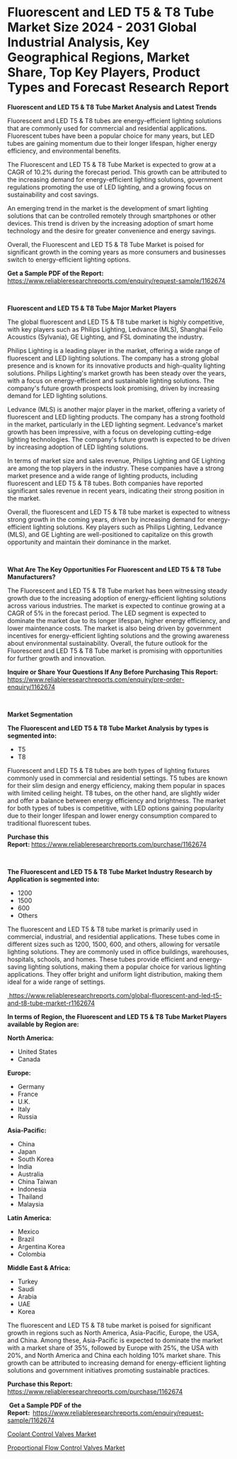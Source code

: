 <p><h1>Fluorescent and LED T5 & T8 Tube Market Size 2024 - 2031 Global Industrial Analysis, Key Geographical Regions, Market Share, Top Key Players, Product Types and Forecast Research Report</h1></p><p><strong>Fluorescent and LED T5 & T8 Tube Market Analysis and Latest Trends</strong></p>
<p><p>Fluorescent and LED T5 & T8 tubes are energy-efficient lighting solutions that are commonly used for commercial and residential applications. Fluorescent tubes have been a popular choice for many years, but LED tubes are gaining momentum due to their longer lifespan, higher energy efficiency, and environmental benefits.</p><p>The Fluorescent and LED T5 & T8 Tube Market is expected to grow at a CAGR of 10.2% during the forecast period. This growth can be attributed to the increasing demand for energy-efficient lighting solutions, government regulations promoting the use of LED lighting, and a growing focus on sustainability and cost savings.</p><p>An emerging trend in the market is the development of smart lighting solutions that can be controlled remotely through smartphones or other devices. This trend is driven by the increasing adoption of smart home technology and the desire for greater convenience and energy savings.</p><p>Overall, the Fluorescent and LED T5 & T8 Tube Market is poised for significant growth in the coming years as more consumers and businesses switch to energy-efficient lighting options.</p></p>
<p><strong>Get a Sample PDF of the Report:&nbsp;</strong> <a href="https://www.reliableresearchreports.com/enquiry/request-sample/1162674">https://www.reliableresearchreports.com/enquiry/request-sample/1162674</a></p>
<p>&nbsp;</p>
<p><strong>Fluorescent and LED T5 & T8 Tube Major Market Players</strong></p>
<p><p>The global fluorescent and LED T5 & T8 tube market is highly competitive, with key players such as Philips Lighting, Ledvance (MLS), Shanghai Feilo Acoustics (Sylvania), GE Lighting, and FSL dominating the industry. </p><p>Philips Lighting is a leading player in the market, offering a wide range of fluorescent and LED lighting solutions. The company has a strong global presence and is known for its innovative products and high-quality lighting solutions. Philips Lighting's market growth has been steady over the years, with a focus on energy-efficient and sustainable lighting solutions. The company's future growth prospects look promising, driven by increasing demand for LED lighting solutions.</p><p>Ledvance (MLS) is another major player in the market, offering a variety of fluorescent and LED lighting products. The company has a strong foothold in the market, particularly in the LED lighting segment. Ledvance's market growth has been impressive, with a focus on developing cutting-edge lighting technologies. The company's future growth is expected to be driven by increasing adoption of LED lighting solutions.</p><p>In terms of market size and sales revenue, Philips Lighting and GE Lighting are among the top players in the industry. These companies have a strong market presence and a wide range of lighting products, including fluorescent and LED T5 & T8 tubes. Both companies have reported significant sales revenue in recent years, indicating their strong position in the market.</p><p>Overall, the fluorescent and LED T5 & T8 tube market is expected to witness strong growth in the coming years, driven by increasing demand for energy-efficient lighting solutions. Key players such as Philips Lighting, Ledvance (MLS), and GE Lighting are well-positioned to capitalize on this growth opportunity and maintain their dominance in the market.</p></p>
<p>&nbsp;</p>
<p><strong>What Are The Key Opportunities For Fluorescent and LED T5 & T8 Tube Manufacturers?</strong></p>
<p><p>The Fluorescent and LED T5 & T8 Tube market has been witnessing steady growth due to the increasing adoption of energy-efficient lighting solutions across various industries. The market is expected to continue growing at a CAGR of 5% in the forecast period. The LED segment is expected to dominate the market due to its longer lifespan, higher energy efficiency, and lower maintenance costs. The market is also being driven by government incentives for energy-efficient lighting solutions and the growing awareness about environmental sustainability. Overall, the future outlook for the Fluorescent and LED T5 & T8 Tube market is promising with opportunities for further growth and innovation.</p></p>
<p><strong>Inquire or Share Your Questions If Any Before Purchasing This Report:</strong> <a href="https://www.reliableresearchreports.com/enquiry/pre-order-enquiry/1162674">https://www.reliableresearchreports.com/enquiry/pre-order-enquiry/1162674</a></p>
<p>&nbsp;</p>
<p><strong>Market Segmentation</strong></p>
<p><strong>The Fluorescent and LED T5 & T8 Tube Market Analysis by types is segmented into:</strong></p>
<p><ul><li>T5</li><li>T8</li></ul></p>
<p><p>Fluorescent and LED T5 & T8 tubes are both types of lighting fixtures commonly used in commercial and residential settings. T5 tubes are known for their slim design and energy efficiency, making them popular in spaces with limited ceiling height. T8 tubes, on the other hand, are slightly wider and offer a balance between energy efficiency and brightness. The market for both types of tubes is competitive, with LED options gaining popularity due to their longer lifespan and lower energy consumption compared to traditional fluorescent tubes.</p></p>
<p><strong>Purchase this Report:&nbsp;</strong><a href="https://www.reliableresearchreports.com/purchase/1162674">https://www.reliableresearchreports.com/purchase/1162674</a></p>
<p>&nbsp;</p>
<p><strong>The Fluorescent and LED T5 & T8 Tube Market Industry Research by Application is segmented into:</strong></p>
<p><ul><li>1200</li><li>1500</li><li>600</li><li>Others</li></ul></p>
<p><p>The fluorescent and LED T5 & T8 tube market is primarily used in commercial, industrial, and residential applications. These tubes come in different sizes such as 1200, 1500, 600, and others, allowing for versatile lighting solutions. They are commonly used in office buildings, warehouses, hospitals, schools, and homes. These tubes provide efficient and energy-saving lighting solutions, making them a popular choice for various lighting applications. They offer bright and uniform light distribution, making them ideal for a wide range of settings.</p></p>
<p><a href="https://www.reliableresearchreports.com/global-fluorescent-and-led-t5-and-t8-tube-market-r1162674">&nbsp;https://www.reliableresearchreports.com/global-fluorescent-and-led-t5-and-t8-tube-market-r1162674</a></p>
<p><strong>In terms of Region, the Fluorescent and LED T5 & T8 Tube Market Players available by Region are:</strong></p>
<p>
    <p> <strong> North America: </strong>
        <ul>
            <li>United States</li>
            <li>Canada</li>
        </ul>
        </p> 
    <p> <strong> Europe: </strong>
        <ul>
            <li>Germany</li>
            <li>France</li>
            <li>U.K.</li>
            <li>Italy</li>
            <li>Russia</li>
        </ul>
        </p> 
    <p> <strong> Asia-Pacific: </strong>
        <ul>
            <li>China</li>
            <li>Japan</li>
            <li>South Korea</li>
            <li>India</li>
            <li>Australia</li>
            <li>China Taiwan</li>
            <li>Indonesia</li>
            <li>Thailand</li>
            <li>Malaysia</li>
        </ul>
        </p> 
    <p> <strong> Latin America: </strong>
        <ul>
            <li>Mexico</li>
            <li>Brazil</li>
            <li>Argentina Korea</li>
            <li>Colombia</li>
        </ul>
        </p> 
    <p> <strong> Middle East & Africa: </strong>
        <ul>
            <li>Turkey</li>
            <li>Saudi</li>
            <li>Arabia</li>
            <li>UAE</li>
            <li>Korea</li>
        </ul>
    </p>
    </p>
<p><p>The fluorescent and LED T5 & T8 tube market is poised for significant growth in regions such as North America, Asia-Pacific, Europe, the USA, and China. Among these, Asia-Pacific is expected to dominate the market with a market share of 35%, followed by Europe with 25%, the USA with 20%, and North America and China each holding 10% market share. This growth can be attributed to increasing demand for energy-efficient lighting solutions and government initiatives promoting sustainable practices.</p></p>
<p><strong>Purchase this Report: </strong><a href="https://www.reliableresearchreports.com/purchase/1162674">https://www.reliableresearchreports.com/purchase/1162674</a></p>
<p>&nbsp;<strong>Get a Sample PDF of the Report:&nbsp;&nbsp;</strong><a href="https://www.reliableresearchreports.com/enquiry/request-sample/1162674">https://www.reliableresearchreports.com/enquiry/request-sample/1162674</a></p>
<p><strong></strong></p>
<p><p><a href="https://github.com/msbsaifansami/Market-Research-Report-List-1/blob/main/coolant-control-valves-market.md">Coolant Control Valves Market</a></p><p><a href="https://github.com/khlifeservices/Market-Research-Report-List-1/blob/main/proportional-flow-control-valves-market.md">Proportional Flow Control Valves Market</a></p></p>